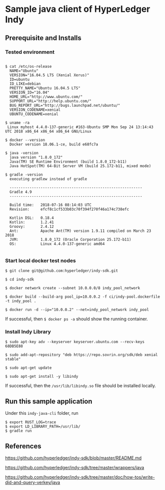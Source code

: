 # Sample java client of HyperLedger Indy

## Prerequisite and Installs

### Tested environment

```console

$ cat /etc/os-release 
  NAME="Ubuntu"
  VERSION="16.04.5 LTS (Xenial Xerus)"
  ID=ubuntu
  ID_LIKE=debian
  PRETTY_NAME="Ubuntu 16.04.5 LTS"
  VERSION_ID="16.04"
  HOME_URL="http://www.ubuntu.com/"
  SUPPORT_URL="http://help.ubuntu.com/"
  BUG_REPORT_URL="http://bugs.launchpad.net/ubuntu/"
  VERSION_CODENAME=xenial
  UBUNTU_CODENAME=xenial

$ uname -ra
 Linux myhost 4.4.0-137-generic #163-Ubuntu SMP Mon Sep 24 13:14:43 UTC 2018 x86_64 x86_64 x86_64 GNU/Linux
 
$ docker --version
  Docker version 18.06.1-ce, build e68fc7a
  
$ java -version 
  java version "1.8.0_172"
  Java(TM) SE Runtime Environment (build 1.8.0_172-b11)
  Java HotSpot(TM) 64-Bit Server VM (build 25.172-b11, mixed mode)   
  
$ gradle -version
  executing gradlew instead of gradle
  
  ------------------------------------------------------------
  Gradle 4.9
  ------------------------------------------------------------
  
  Build time:   2018-07-16 08:14:03 UTC
  Revision:     efcf8c1cf533b03c70f394f270f46a174c738efc
  
  Kotlin DSL:   0.18.4
  Kotlin:       1.2.41
  Groovy:       2.4.12
  Ant:          Apache Ant(TM) version 1.9.11 compiled on March 23 2018
  JVM:          1.8.0_172 (Oracle Corporation 25.172-b11)
  OS:           Linux 4.4.0-137-generic amd64
  
```

### Start local docker test nodes

```console
$ git clone git@github.com:hyperledger/indy-sdk.git

$ cd indy-sdk

$ docker network create --subnet 10.0.0.0/8 indy_pool_network

$ docker build --build-arg pool_ip=10.0.0.2 -f ci/indy-pool.dockerfile -t indy_pool .

$ docker run -d --ip="10.0.0.2" --net=indy_pool_network indy_pool
```

If successful, then `$ docker ps -a` should show the running container.

### Install Indy Library

```console
$ sudo apt-key adv --keyserver keyserver.ubuntu.com --recv-keys 68DB5E88

$ sudo add-apt-repository "deb https://repo.sovrin.org/sdk/deb xenial stable"

$ sudo apt-get update

$ sudo apt-get install -y libindy
```

If successful, then the `/usr/lib/libindy.so` file should be installed locally.

## Run this sample application

Under this `indy-java-cli` folder, run

```console
$ export RUST_LOG=trace
$ export LD_LIBRARY_PATH=/usr/lib/
$ gradle run
```

## References

https://github.com/hyperledger/indy-sdk/blob/master/README.md

https://github.com/hyperledger/indy-sdk/tree/master/wrappers/java

https://github.com/hyperledger/indy-sdk/tree/master/doc/how-tos/write-did-and-query-verkey/java